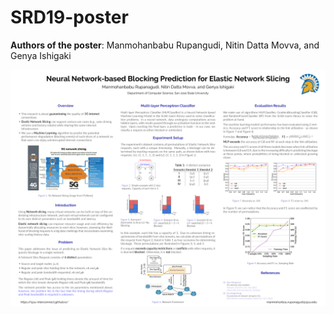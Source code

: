 # SRD19-poster

**Authors of the poster**: Manmohanbabu Rupangudi, Nitin Datta Movva, and Genya Ishigaki

![Poster](./2024_srd19_pandu_final_draft.png)
